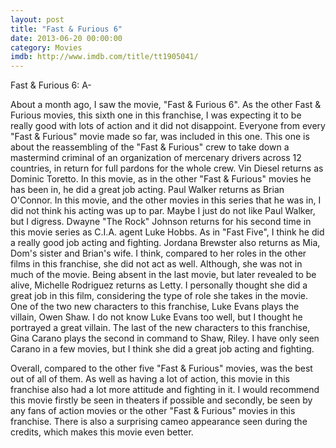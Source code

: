 ```yaml
---
layout: post
title: "Fast & Furious 6"
date: 2013-06-20 00:00:00
category: Movies
imdb: http://www.imdb.com/title/tt1905041/
---
```


Fast & Furious 6: A-

About a month ago, I saw the movie, "Fast & Furious 6". As the other Fast & Furious movies, this sixth one in this franchise, I was expecting it to be really good with lots of action and it did not disappoint. Everyone from every "Fast & Furious" movie made so far, was included in this one. This one is about the reassembling of the "Fast & Furious" crew to take down a mastermind criminal of an organization of mercenary drivers across 12 countries, in return for full pardons for the whole crew. Vin Diesel returns as Dominic Toretto. In this movie, as in the other "Fast & Furious" movies he has been in, he did a great job acting. Paul Walker returns as Brian O'Connor. In this movie, and the other movies in this series that he was in, I did not think his acting was up to par. Maybe I just do not like Paul Walker, but I digress. Dwayne "The Rock" Johnson returns for his second time in this movie series as C.I.A. agent Luke Hobbs. As in "Fast Five", I think he did a really good job acting and fighting. Jordana Brewster also returns as Mia, Dom's sister and Brian's wife. I think, compared to her roles in the other films in this franchise, she did not act as well. Although, she was not in much of the movie. Being absent in the last movie, but later revealed to be alive, Michelle Rodriguez returns as Letty. I personally thought she did a great job in this film, considering the type of role she takes in the movie. One of the two new characters to this franchise, Luke Evans plays the villain, Owen Shaw. I do not know Luke Evans too well, but I thought he portrayed a great villain. The last of the new characters to this franchise, Gina Carano plays the second in command to Shaw, Riley. I have only seen Carano in a few movies, but I think she did a great job acting and fighting.

Overall, compared to the other five "Fast & Furious" movies, was the best out of all of them. As well as having a lot of action, this movie in this franchise also had a lot more attitude and fighting in it. I would recommend this movie firstly be seen in theaters if possible and secondly, be seen by any fans of action movies or the other "Fast & Furious" movies in this franchise. There is also a surprising cameo appearance seen during the credits, which makes this movie even better.
